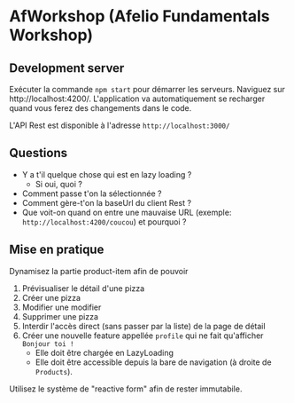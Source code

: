 # AfWorkshop (Afelio Fundamentals Workshop)

## Development server

Exécuter la commande `npm start` pour démarrer les serveurs.
Naviguez sur http://localhost:4200/. L'application va automatiquement se recharger quand vous ferez des changements dans le code.

L'API Rest est disponible à l'adresse `http://localhost:3000/`

## Questions

* Y a t'il quelque chose qui est en lazy loading ?
  * Si oui, quoi ?
* Comment passe t'on la sélectionnée ?
* Comment gère-t'on la baseUrl du client Rest ?
* Que voit-on quand on entre une mauvaise URL (exemple: `http://localhost:4200/coucou`) et pourquoi ?

## Mise en pratique

Dynamisez la partie product-item afin de pouvoir
1) Prévisualiser le détail d'une pizza
2) Créer une pizza
3) Modifier une modifier
4) Supprimer une pizza
5) Interdir l'accès direct (sans passer par la liste) de la page de détail
6) Créer une nouvelle feature appellée `profile` qui ne fait qu'afficher `Bonjour toi !`
   * Elle doit être chargée en LazyLoading
   * Elle doit être accessible depuis la bare de navigation (à droite de `Products`).

Utilisez le système de "reactive form" afin de rester immutabile.
